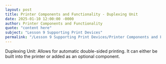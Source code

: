 ```yaml
---
layout: post
title: Printer Components and Functionality - Duplexing Unit
date: 2025-01-10 12:00:00 -0000
author: Printer Components and Functionality
quote: "content here"
subject: "Lesson 9 Supporting Print Devices"
permalink: "/Lesson 9 Supporting Print Devices/Printer Components and Functionality/Printer Components and Functionality - Duplexing Unit"
---
```


Duplexing Unit: Allows for automatic double-sided printing. It can either be built into the printer or added as an optional component.
